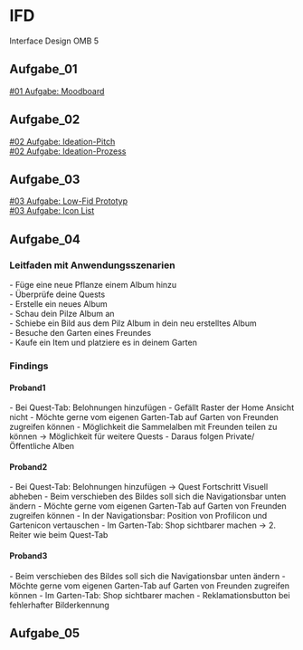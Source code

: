 # IFD
Interface Design OMB 5


<h2> Aufgabe_01 </h2>
<a href="https://lauserbub.github.io/IFD/Moodboard_01.pdf" rel="nofollow">#01 Aufgabe: Moodboard</a>
<br>

<h2> Aufgabe_02 </h2>
<a href="https://lauserbub.github.io/IFD/02_Ideation-Pitch_Sammelalbum_v2.pdf" rel="nofollow">#02 Aufgabe: Ideation-Pitch</a>
<br>
<a href="https://lauserbub.github.io/IFD/02_Ideation-Prozess_Sammelalbum.pdf" rel="nofollow">#02 Aufgabe: Ideation-Prozess</a>
<br>
<h2> Aufgabe_03 </h2>
<a href="https://lauserbub.github.io/IFD/03_Low-Fid_Prototyp_Pflanzen_Sammelalbum.pdf" rel="nofollow">#03 Aufgabe: Low-Fid Prototyp</a>
<br>
<a href="https://lauserbub.github.io/IFD/Icons" rel="nofollow">#03 Aufgabe: Icon List</a>
<br>

<h2> Aufgabe_04 </h2>
<h3>Leitfaden mit Anwendungsszenarien </h3>
<p>
- Füge eine neue Pflanze einem Album hinzu
<br>
- Überprüfe deine Quests
<br>
- Erstelle ein neues Album 
<br>
- Schau dein Pilze Album an
<br>
- Schiebe ein Bild aus dem Pilz Album in dein neu erstelltes Album 
<br>
- Besuche den Garten eines Freundes
<br>
- Kaufe ein Item und platziere es in deinem Garten

</p>
<h3>Findings </h3>
<h4>Proband1 </h4>
<p> 
- Bei Quest-Tab: Belohnungen hinzufügen
- Gefällt Raster der Home Ansicht nicht
- Möchte gerne vom eigenen Garten-Tab auf Garten von Freunden zugreifen können
- Möglichkeit die Sammelalben mit Freunden teilen zu können -> Möglichkeit für weitere Quests
- Daraus folgen Private/Öffentliche Alben 
</p>
<h4>Proband2 </h4>
- Bei Quest-Tab: Belohnungen hinzufügen -> Quest Fortschritt Visuell abheben 
- Beim verschieben des Bildes soll sich die Navigationsbar unten ändern
- Möchte gerne vom eigenen Garten-Tab auf Garten von Freunden zugreifen können
- In der Navigationsbar: Position von Profilicon und Gartenicon vertauschen
- Im Garten-Tab: Shop sichtbarer machen -> 2. Reiter wie beim Quest-Tab
<h4>Proband3 </h4>
- Beim verschieben des Bildes soll sich die Navigationsbar unten ändern
- Möchte gerne vom eigenen Garten-Tab auf Garten von Freunden zugreifen können
- Im Garten-Tab: Shop sichtbarer machen
- Reklamationsbutton bei fehlerhafter Bilderkennung 

<h2> Aufgabe_05 </h2>
